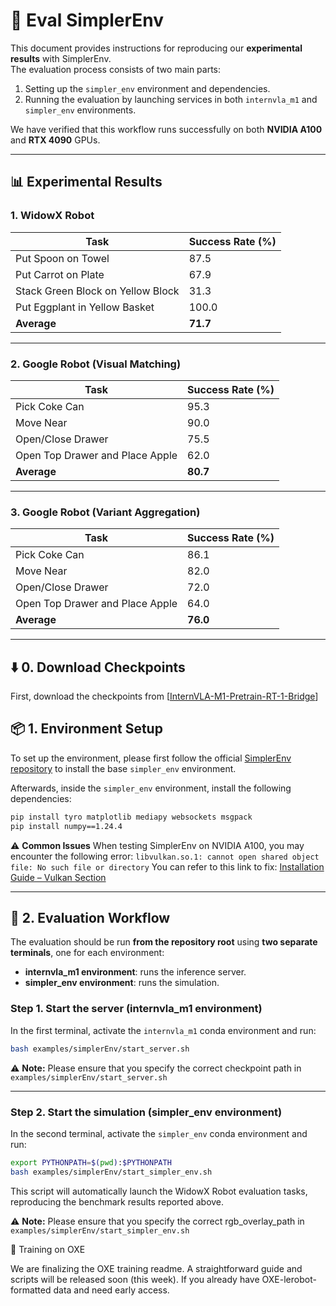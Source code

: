 # 🚀 Eval SimplerEnv

This document provides instructions for reproducing our **experimental results** with SimplerEnv.  
The evaluation process consists of two main parts:  

1. Setting up the `simpler_env` environment and dependencies.  
2. Running the evaluation by launching services in both `internvla_m1` and `simpler_env` environments.  

We have verified that this workflow runs successfully on both **NVIDIA A100** and **RTX 4090** GPUs.  

---

## 📊 Experimental Results

### 1. WidowX Robot

| Task                              | Success Rate (%) |
| --------------------------------- | ---------------- |
| Put Spoon on Towel                | 87.5             |
| Put Carrot on Plate               | 67.9             |
| Stack Green Block on Yellow Block | 31.3             |
| Put Eggplant in Yellow Basket     | 100.0            |
| **Average**                       | **71.7**         |

---

### 2. Google Robot (Visual Matching)

| Task                                     | Success Rate (%) |
| ---------------------------------------- | ---------------- |
| Pick Coke Can                            | 95.3             |
| Move Near                                | 90.0             |
| Open/Close Drawer                        | 75.5             |
| Open Top Drawer and Place Apple          | 62.0             |
| **Average**                              | **80.7**         |

---

### 3. Google Robot (Variant Aggregation)

| Task                                     | Success Rate (%) |
| ---------------------------------------- | ---------------- |
| Pick Coke Can                            | 86.1             |
| Move Near                                | 82.0             |
| Open/Close Drawer                        | 72.0             |
| Open Top Drawer and Place Apple          | 64.0             |
| **Average**                              | **76.0**         |

---

## ⬇️ 0. Download Checkpoints
First, download the checkpoints from [[InternVLA-M1-Pretrain-RT-1-Bridge](https://huggingface.co/InternRobotics/InternVLA-M1-Pretrain-RT-1-Bridge)]



## 📦 1. Environment Setup

To set up the environment, please first follow the official [SimplerEnv repository](https://github.com/simpler-env/SimplerEnv) to install the base `simpler_env` environment.  

Afterwards, inside the `simpler_env` environment, install the following dependencies:  

```bash
pip install tyro matplotlib mediapy websockets msgpack
pip install numpy==1.24.4
```

⚠️ **Common Issues**
When testing SimplerEnv on NVIDIA A100, you may encounter the following error:
`libvulkan.so.1: cannot open shared object file: No such file or directory`
You can refer to this link to fix: [Installation Guide – Vulkan Section](https://maniskill.readthedocs.io/en/latest/user_guide/getting_started/installation.html#vulkan)

---

## 🚀 2. Evaluation Workflow

The evaluation should be run **from the repository root** using **two separate terminals**, one for each environment:  

- **internvla_m1 environment**: runs the inference server.  
- **simpler_env environment**: runs the simulation.  

### Step 1. Start the server (internvla_m1 environment)

In the first terminal, activate the `internvla_m1` conda environment and run:  

```bash
bash examples/simplerEnv/start_server.sh
```

⚠️ **Note:** Please ensure that you specify the correct checkpoint path in  
`examples/simplerEnv/start_server.sh`  


---

### Step 2. Start the simulation (simpler_env environment)

In the second terminal, activate the `simpler_env` conda environment and run:  

```bash
export PYTHONPATH=$(pwd):$PYTHONPATH
bash examples/simplerEnv/start_simpler_env.sh
```
This script will automatically launch the WidowX Robot evaluation tasks, reproducing the benchmark results reported above.

⚠️ **Note:** Please ensure that you specify the correct rgb_overlay_path in  
`examples/simplerEnv/start_simpler_env.sh`  



🚀 Training on OXE

We are finalizing the OXE training readme. A straightforward guide and scripts will be released soon (this week). If you already have OXE-lerobot-formatted data and need early access.

